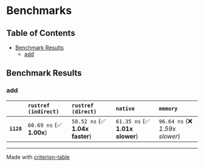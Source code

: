 # Benchmarks

## Table of Contents

- [Benchmark Results](#benchmark-results)
    - [add](#add)

## Benchmark Results

### add

|            | `rustref (indirect)`          | `rustref (direct)`              | `native`                        | `memory`                         |
|:-----------|:------------------------------|:--------------------------------|:--------------------------------|:-------------------------------- |
| **`i128`** | `60.69 ns` (✅ **1.00x**)      | `58.52 ns` (✅ **1.04x faster**) | `61.35 ns` (✅ **1.01x slower**) | `96.64 ns` (❌ *1.59x slower*)    |

---
Made with [criterion-table](https://github.com/nu11ptr/criterion-table)

